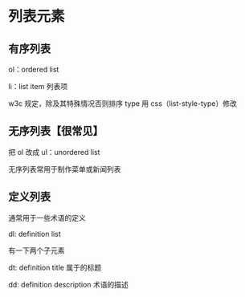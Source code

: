 # 列表元素

## 有序列表

ol：ordered list

li：list item 列表项

w3c 规定，除及其特殊情况否则排序 type 用 css（list-style-type）修改

## 无序列表【很常见】

把 ol 改成 ul：unordered list

无序列表常用于制作菜单或新闻列表

## 定义列表

通常用于一些术语的定义

dl: definition list

有一下两个子元素

dt: definition title 属于的标题

dd: definition description 术语的描述
